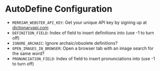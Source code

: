 # AutoDefine Configuration

* `MERRIAM_WEBSTER_API_KEY`: Get your unique API key by signing up at [dictionaryapi.com](http://www.dictionaryapi.com/)
* `DEFINITION_FIELD`: Index of field to insert definitions into (use -1 to turn off)
* `IGNORE_ARCHAIC`: Ignore archaic/obsolete definitions?
* `OPEN_IMAGES_IN_BROWSER`: Open a browser tab with an image search for the same word?
* `PRONUNCIATION_FIELD`: Index of field to insert pronunciations into (use -1 to turn off)